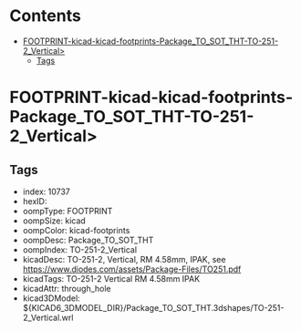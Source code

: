 



Contents
========

* [FOOTPRINT-kicad-kicad-footprints-Package_TO_SOT_THT-TO-251-2_Vertical>](#footprint-kicad-kicad-footprints-package_to_sot_tht-to-251-2_vertical)
	* [Tags](#tags)

# FOOTPRINT-kicad-kicad-footprints-Package_TO_SOT_THT-TO-251-2_Vertical>

## Tags

- index: 10737
- hexID: 
- oompType: FOOTPRINT
- oompSize: kicad
- oompColor: kicad-footprints
- oompDesc: Package_TO_SOT_THT
- oompIndex: TO-251-2_Vertical
- kicadDesc: TO-251-2, Vertical, RM 4.58mm, IPAK, see https://www.diodes.com/assets/Package-Files/TO251.pdf
- kicadTags: TO-251-2 Vertical RM 4.58mm IPAK
- kicadAttr: through_hole
- kicad3DModel: ${KICAD6_3DMODEL_DIR}/Package_TO_SOT_THT.3dshapes/TO-251-2_Vertical.wrl
